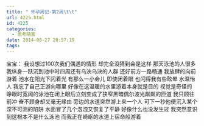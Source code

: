 ```yaml
---
title: " 怀孕周记-第2周\t\t"
url: 4225.html
id: 4225
categories:
  - 思考随笔
date: 2014-08-27 20:57:19
tags:
---
```


宝宝： 我设想过100次我们偶遇的情形 却完全没猜到会是这样 那天泳池的人很多 我纵身一跃沉到池中时四周还有乌泱乌泱的人群 还好前方一路畅通 我放肆的向前游着 池水在阳光下闪着光 有那么一小会儿 即使闭着眼 也闪得我有些眩晕 水温怡人 我忘了自己正游向哪里 好像在这温暖的水里游着本身就是目的 视觉是奇怪的 睁眼时宽阔的泳池在闭上眼后立刻变成了狭窄黑暗偶尔波光粼粼的匝道 我只顾往前冲 奋不顾身却又毫无缘由 旁边的水道突然游上来一个人 可下一秒他便沉入某个深不可测的陷阱 水面冒了几个泡泡又恢复了平静 好像什么也没发生过 我突然意识到这根本不是什么泳池 而我正在崎岖的水道上宿命般游着